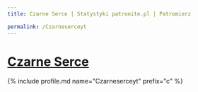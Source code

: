 ```yaml
---
title: Czarne Serce | Statystyki patronite.pl | Patromierz

permalink: /Czarneserceyt
---
```


# [Czarne Serce](https://patronite.pl/Czarneserceyt)

{% include profile.md name="Czarneserceyt" prefix="c" %}
